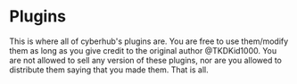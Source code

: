 # Plugins
This is where all of cyberhub's plugins are. You are free to use them/modify them as long as you give credit to the original author @TKDKid1000.
You are not allowed to sell any version of these plugins, nor are you allowed to distribute them saying that you made them. That is all.
